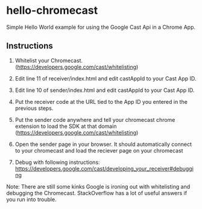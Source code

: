 hello-chromecast
================

Simple Hello World example for using the Google Cast Api in a Chrome App.

Instructions
--------------
1) Whitelist your Chromecast. (https://developers.google.com/cast/whitelisting)

2) Edit line 11 of receiver/index.html and edit castAppId to your Cast App ID. 

3) Edit line 10 of sender/index.html and edit castAppId to your Cast App ID. 

4) Put the receiver code at the URL tied to the App ID you entered in the previous steps.

5) Put the sender code anywhere and tell your chromecast chrome extension to load the SDK at that domain (https://developers.google.com/cast/whitelisting)

6) Open the sender page in your browser. It should automatically connect to your chromecast and load the reciever page on your chromecast

7) Debug with following instructions: https://developers.google.com/cast/developing_your_receiver#debugging


Note: There are still some kinks Google is ironing out with whitelisting and debugging the Chromecast. StackOverflow has a lot of useful answers if you run into trouble.